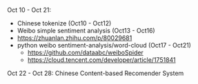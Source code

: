 Oct 10 - Oct 21: 
- Chinese tokenize (Oct10 - Oct12)
- Weibo simple sentiment analysis (Oct13 - Oct16)
 - https://zhuanlan.zhihu.com/p/80029681
- python weibo sentiment-analysis/word-cloud (Oct17 - Oct21)
  - https://github.com/dataabc/weiboSpider
  - https://cloud.tencent.com/developer/article/1751841 

Oct 22 - Oct 28: Chinese Content-based Recomender System
